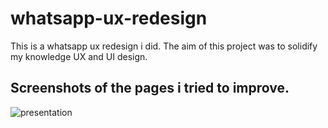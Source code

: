 # whatsapp-ux-redesign
This is a whatsapp ux redesign i did. The aim of this project was to solidify my knowledge UX and UI design.

## Screenshots of the pages i tried to improve.

![presentation](https://github.com/Codevickk/whatsapp-ux-redesign/presentation/0.png?raw=true)
